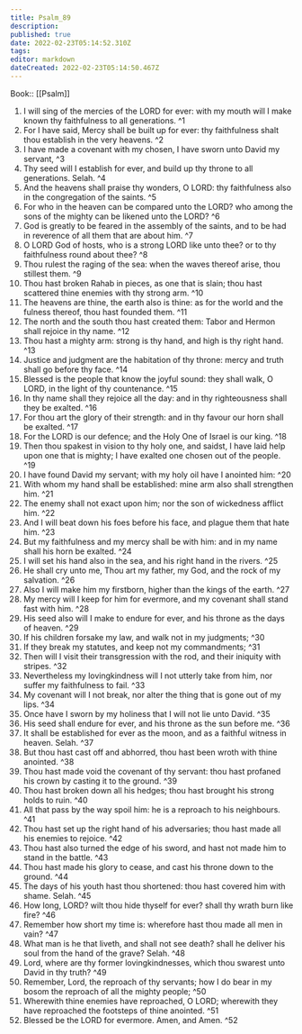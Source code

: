 ```yaml
---
title: Psalm_89
description: 
published: true
date: 2022-02-23T05:14:52.310Z
tags: 
editor: markdown
dateCreated: 2022-02-23T05:14:50.467Z
---
```


 Book:: [[Psalm]]
 1. I will sing of the mercies of the LORD for ever: with my mouth will I make known thy faithfulness to all generations. ^1
 2. For I have said, Mercy shall be built up for ever: thy faithfulness shalt thou establish in the very heavens. ^2
 3. I have made a covenant with my chosen, I have sworn unto David my servant, ^3
 4. Thy seed will I establish for ever, and build up thy throne to all generations. Selah. ^4
 5. And the heavens shall praise thy wonders, O LORD: thy faithfulness also in the congregation of the saints. ^5
 6. For who in the heaven can be compared unto the LORD? who among the sons of the mighty can be likened unto the LORD? ^6
 7. God is greatly to be feared in the assembly of the saints, and to be had in reverence of all them that are about him. ^7
 8. O LORD God of hosts, who is a strong LORD like unto thee? or to thy faithfulness round about thee? ^8
 9. Thou rulest the raging of the sea: when the waves thereof arise, thou stillest them. ^9
 10. Thou hast broken Rahab in pieces, as one that is slain; thou hast scattered thine enemies with thy strong arm. ^10
 11. The heavens are thine, the earth also is thine: as for the world and the fulness thereof, thou hast founded them. ^11
 12. The north and the south thou hast created them: Tabor and Hermon shall rejoice in thy name. ^12
 13. Thou hast a mighty arm: strong is thy hand, and high is thy right hand. ^13
 14. Justice and judgment are the habitation of thy throne: mercy and truth shall go before thy face. ^14
 15. Blessed is the people that know the joyful sound: they shall walk, O LORD, in the light of thy countenance. ^15
 16. In thy name shall they rejoice all the day: and in thy righteousness shall they be exalted. ^16
 17. For thou art the glory of their strength: and in thy favour our horn shall be exalted. ^17
 18. For the LORD is our defence; and the Holy One of Israel is our king. ^18
 19. Then thou spakest in vision to thy holy one, and saidst, I have laid help upon one that is mighty; I have exalted one chosen out of the people. ^19
 20. I have found David my servant; with my holy oil have I anointed him: ^20
 21. With whom my hand shall be established: mine arm also shall strengthen him. ^21
 22. The enemy shall not exact upon him; nor the son of wickedness afflict him. ^22
 23. And I will beat down his foes before his face, and plague them that hate him. ^23
 24. But my faithfulness and my mercy shall be with him: and in my name shall his horn be exalted. ^24
 25. I will set his hand also in the sea, and his right hand in the rivers. ^25
 26. He shall cry unto me, Thou art my father, my God, and the rock of my salvation. ^26
 27. Also I will make him my firstborn, higher than the kings of the earth. ^27
 28. My mercy will I keep for him for evermore, and my covenant shall stand fast with him. ^28
 29. His seed also will I make to endure for ever, and his throne as the days of heaven. ^29
 30. If his children forsake my law, and walk not in my judgments; ^30
 31. If they break my statutes, and keep not my commandments; ^31
 32. Then will I visit their transgression with the rod, and their iniquity with stripes. ^32
 33. Nevertheless my lovingkindness will I not utterly take from him, nor suffer my faithfulness to fail. ^33
 34. My covenant will I not break, nor alter the thing that is gone out of my lips. ^34
 35. Once have I sworn by my holiness that I will not lie unto David. ^35
 36. His seed shall endure for ever, and his throne as the sun before me. ^36
 37. It shall be established for ever as the moon, and as a faithful witness in heaven. Selah. ^37
 38. But thou hast cast off and abhorred, thou hast been wroth with thine anointed. ^38
 39. Thou hast made void the covenant of thy servant: thou hast profaned his crown by casting it to the ground. ^39
 40. Thou hast broken down all his hedges; thou hast brought his strong holds to ruin. ^40
 41. All that pass by the way spoil him: he is a reproach to his neighbours. ^41
 42. Thou hast set up the right hand of his adversaries; thou hast made all his enemies to rejoice. ^42
 43. Thou hast also turned the edge of his sword, and hast not made him to stand in the battle. ^43
 44. Thou hast made his glory to cease, and cast his throne down to the ground. ^44
 45. The days of his youth hast thou shortened: thou hast covered him with shame. Selah. ^45
 46. How long, LORD? wilt thou hide thyself for ever? shall thy wrath burn like fire? ^46
 47. Remember how short my time is: wherefore hast thou made all men in vain? ^47
 48. What man is he that liveth, and shall not see death? shall he deliver his soul from the hand of the grave? Selah. ^48
 49. Lord, where are thy former lovingkindnesses, which thou swarest unto David in thy truth? ^49
 50. Remember, Lord, the reproach of thy servants; how I do bear in my bosom the reproach of all the mighty people; ^50
 51. Wherewith thine enemies have reproached, O LORD; wherewith they have reproached the footsteps of thine anointed. ^51
 52. Blessed be the LORD for evermore. Amen, and Amen. ^52
